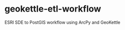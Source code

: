 geokettle-etl-workflow
======================

ESRI SDE to PostGIS workflow using ArcPy and GeoKettle
